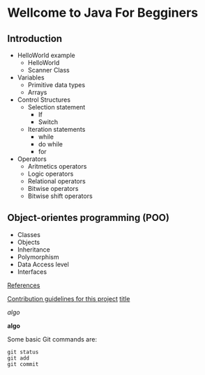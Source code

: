 # Wellcome to Java For Begginers

## Introduction
- HelloWorld example
    - HelloWorld
    - Scanner Class
- Variables
    - Primitive data types
    - Arrays
- Control Structures
    - Selection statement
        -  If
        -  Switch
    - Iteration statements
        - while
        - do while
        - for
- Operators
    - Aritmetics operators
    - Logic operators
    - Relational operators
    - Bitwise operators
    - Bitwise shift operators

## Object-orientes programming (POO)
- Classes
- Objects
- Inheritance
- Polymorphism
- Data Access level
- Interfaces


[References](https://docs.oracle.com/javase/tutorial/java/concepts/)


[Contribution guidelines for this project](docs/CONTRIBUTING.md)
[title](###section)

*algo*

**algo** 

Some basic Git commands are:
```
git status
git add
git commit
```
